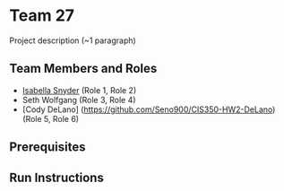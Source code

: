 # Team 27

Project description (~1 paragraph)

## Team Members and Roles

* [Isabella Snyder](https://github.com/ALostGuardian/CIS350-HW2-Snyder) (Role 1, Role 2)
* Seth Wolfgang (Role 3, Role 4)
* [Cody DeLano] (https://github.com/Seno900/CIS350-HW2-DeLano) (Role 5, Role 6)

## Prerequisites

## Run Instructions
